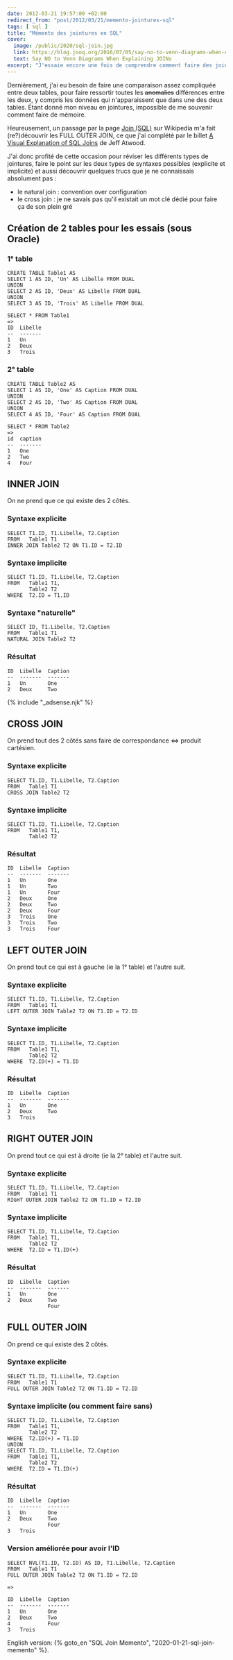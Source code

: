 ```yaml
---
date: 2012-03-21 19:57:00 +02:00
redirect_from: "post/2012/03/21/memento-jointures-sql"
tags: [ sql ]
title: "Mémento des jointures en SQL"
cover:
  image: /public/2020/sql-join.jpg
  link: https://blog.jooq.org/2016/07/05/say-no-to-venn-diagrams-when-explaining-joins/
  text: Say NO to Venn Diagrams When Explaining JOINs
excerpt: "J'essaie encore une fois de comprendre comment faire des jointures SQL sans passer par un bête «WHERE Table1.Foreign_ID = Table2.ID»..."
---
```


Dernièrement, j'ai eu besoin de faire une comparaison assez compliquée entre deux tables, pour faire ressortir toutes les <s>anomalies</s> différences entre les deux, y compris les données qui n'apparaissent que dans une des deux tables. Étant donné mon niveau en jointures, impossible de me souvenir comment faire de mémoire.

Heureusement, un passage par la page [Join (SQL)](https://en.wikipedia.org/wiki/Join_(SQL)) sur Wikipedia m'a fait (re?)découvrir les FULL OUTER JOIN, ce que j'ai complété par le billet [A Visual Explanation of SQL Joins](http://www.codinghorror.com/blog/2007/10/a-visual-explanation-of-sql-joins.html) de Jeff Atwood.

J'ai donc profité de cette occasion pour réviser les différents types de jointures, faire le point sur les deux types de syntaxes possibles (explicite et implicite) et aussi découvrir quelques trucs que je ne connaissais absolument pas :

* le natural join : convention over configuration
* le cross join : je ne savais pas qu'il existait un mot clé dédié pour faire ça de son plein gré

## Création de 2 tables pour les essais (sous Oracle)

### 1° table

```
CREATE TABLE Table1 AS
SELECT 1 AS ID, 'Un' AS Libelle FROM DUAL
UNION
SELECT 2 AS ID, 'Deux' AS Libelle FROM DUAL
UNION
SELECT 3 AS ID, 'Trois' AS Libelle FROM DUAL

SELECT * FROM Table1
=>
ID  Libelle
--  -------
1   Un
2   Deux
3   Trois
```

### 2° table

```
CREATE TABLE Table2 AS
SELECT 1 AS ID, 'One' AS Caption FROM DUAL
UNION
SELECT 2 AS ID, 'Two' AS Caption FROM DUAL
UNION
SELECT 4 AS ID, 'Four' AS Caption FROM DUAL

SELECT * FROM Table2
=>
id  caption
--  -------
1   One
2   Two
4   Four
```

## INNER JOIN

On ne prend que ce qui existe des 2 côtés.

### Syntaxe explicite

```
SELECT T1.ID, T1.Libelle, T2.Caption
FROM   Table1 T1
INNER JOIN Table2 T2 ON T1.ID = T2.ID
```

### Syntaxe implicite

```
SELECT T1.ID, T1.Libelle, T2.Caption
FROM   Table1 T1,
       Table2 T2
WHERE  T2.ID = T1.ID
```

### Syntaxe "naturelle"

```
SELECT ID, T1.Libelle, T2.Caption
FROM   Table1 T1
NATURAL JOIN Table2 T2
```

### Résultat

```
ID  Libelle  Caption
--  -------  -------
1   Un       One
2   Deux     Two
```

{% include "_adsense.njk" %}


## CROSS JOIN

On prend tout des 2 côtés sans faire de correspondance <=> produit cartésien.

### Syntaxe explicite

```
SELECT T1.ID, T1.Libelle, T2.Caption
FROM   Table1 T1
CROSS JOIN Table2 T2
```

### Syntaxe implicite

```
SELECT T1.ID, T1.Libelle, T2.Caption
FROM   Table1 T1,
       Table2 T2
```

### Résultat

```
ID  Libelle  Caption
--  -------  -------
1   Un       One
1   Un       Two
1   Un       Four
2   Deux     One
2   Deux     Two
2   Deux     Four
3   Trois    One
3   Trois    Two
3   Trois    Four
```

## LEFT OUTER JOIN

On prend tout ce qui est à gauche (ie la 1° table) et l'autre suit.

### Syntaxe explicite

```
SELECT T1.ID, T1.Libelle, T2.Caption
FROM   Table1 T1
LEFT OUTER JOIN Table2 T2 ON T1.ID = T2.ID
```

### Syntaxe implicite

```
SELECT T1.ID, T1.Libelle, T2.Caption
FROM   Table1 T1,
       Table2 T2
WHERE  T2.ID(+) = T1.ID
```

### Résultat

```
ID  Libelle  Caption
--  -------  -------
1   Un       One
2   Deux     Two
3   Trois
```

## RIGHT OUTER JOIN

On prend tout ce qui est à droite (ie la 2° table) et l'autre suit.

### Syntaxe explicite

```
SELECT T1.ID, T1.Libelle, T2.Caption
FROM   Table1 T1
RIGHT OUTER JOIN Table2 T2 ON T1.ID = T2.ID
```

### Syntaxe implicite

```
SELECT T1.ID, T1.Libelle, T2.Caption
FROM   Table1 T1,
       Table2 T2
WHERE  T2.ID = T1.ID(+)
```

### Résultat

```
ID  Libelle  Caption
--  -------  -------
1   Un       One
2   Deux     Two
             Four
```

## FULL OUTER JOIN

On prend ce qui existe des 2 côtés.

### Syntaxe explicite

```
SELECT T1.ID, T1.Libelle, T2.Caption
FROM   Table1 T1
FULL OUTER JOIN Table2 T2 ON T1.ID = T2.ID
```

### Syntaxe implicite (ou comment faire sans)

```
SELECT T1.ID, T1.Libelle, T2.Caption
FROM   Table1 T1,
       Table2 T2
WHERE  T2.ID(+) = T1.ID
UNION
SELECT T1.ID, T1.Libelle, T2.Caption
FROM   Table1 T1,
       Table2 T2
WHERE  T2.ID = T1.ID(+)
```

### Résultat

```
ID  Libelle  Caption
--  -------  -------
1   Un       One
2   Deux     Two
             Four
3   Trois
```

### Version améliorée pour avoir l'ID

```
SELECT NVL(T1.ID, T2.ID) AS ID, T1.Libelle, T2.Caption
FROM   Table1 T1
FULL OUTER JOIN Table2 T2 ON T1.ID = T2.ID

=>

ID  Libelle  Caption
--  -------  -------
1   Un       One
2   Deux     Two
4            Four
3   Trois
```

<div class="encart">

English version: {% goto_en "SQL Join Memento", "2020-01-21-sql-join-memento" %}.

</div>
